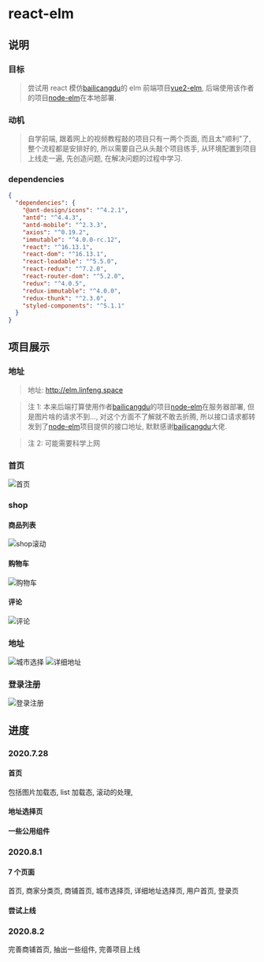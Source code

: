 <!--
 * @Author: LinFeng
 * @LastEditors: LinFeng
 * @Date: 2020-07-25 10:19:05
 * @LastEditTime: 2020-08-03 01:28:56
 * @FilePath: /react-elm/README.md
 * @Description:
-->

# react-elm

## 说明

### 目标

> 尝试用 react 模仿[bailicangdu](https://github.com/bailicangdu)的 elm 前端项目[vue2-elm](https://github.com/bailicangdu/vue2-elm), 后端使用该作者的项目[node-elm](https://github.com/bailicangdu/node-elm)在本地部署.

### 动机

> 自学前端, 跟着网上的视频教程敲的项目只有一两个页面, 而且太"顺利"了, 整个流程都是安排好的, 所以需要自己从头敲个项目练手, 从环境配置到项目上线走一遍, 先创造问题, 在解决问题的过程中学习.

### dependencies

```json
{
  "dependencies": {
    "@ant-design/icons": "^4.2.1",
    "antd": "^4.4.3",
    "antd-mobile": "^2.3.3",
    "axios": "^0.19.2",
    "immutable": "^4.0.0-rc.12",
    "react": "^16.13.1",
    "react-dom": "^16.13.1",
    "react-loadable": "^5.5.0",
    "react-redux": "^7.2.0",
    "react-router-dom": "^5.2.0",
    "redux": "^4.0.5",
    "redux-immutable": "^4.0.0",
    "redux-thunk": "^2.3.0",
    "styled-components": "^5.1.1"
  }
}
```

## 项目展示

### 地址

> 地址: http://elm.linfeng.space

> 注 1: 本来后端打算使用作者[bailicangdu](https://github.com/bailicangdu)的项目[node-elm](https://github.com/bailicangdu/node-elm)在服务器部署, 但是图片啥的请求不到..., 对这个方面不了解就不敢去折腾, 所以接口请求都转发到了[node-elm](https://github.com/bailicangdu/node-elm)项目提供的接口地址, 默默感谢[bailicangdu](https://github.com/bailicangdu)大佬.

> 注 2: 可能需要科学上网

### 首页

![首页](./readme.assets/img/首页.gif)

### shop

#### 商品列表

![shop滚动](./readme.assets/img/shop滚动.gif)

#### 购物车

![购物车](./readme.assets/img/shop购物车.gif)

#### 评论

![评论](./readme.assets/img/shop评论.gif)

### 地址

![城市选择](./readme.assets/img/城市选择页.gif)
![详细地址](./readme.assets/img/详细地址选择页.gif)

### 登录注册

![登录注册](./readme.assets/img/登录注册.gif)

## 进度

### 2020.7.28

#### 首页

包括图片加载态, list 加载态, 滚动的处理,

#### 地址选择页

#### 一些公用组件

### 2020.8.1

#### 7 个页面

首页, 商家分类页, 商铺首页, 城市选择页, 详细地址选择页, 用户首页, 登录页

#### 尝试上线

### 2020.8.2

完善商铺首页, 抽出一些组件, 完善项目上线
